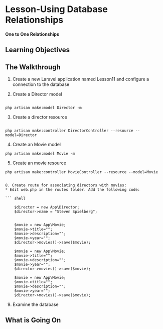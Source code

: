 <!-- enter lesson number and title below separated by hyphen-->
# Lesson-Using Database Relationships 
#### One to One Relationships 

## Learning Objectives

## The Walkthrough

1. Create a new Laravel application named Lesson11 and configure a connection to the database 

2. Create a Director model 
``` shell 

php artisan make:model Director -m
```

3. Create a director resource 

``` shell 

php artisan make:controller DirectorController --resource --model=Director  
```
4. Create an Movie model 
``` shell 
php artisan make:model Movie -m 
``` 

5. Create an movie resource

``` shell 
php artisan make:controller MovieController --resource --model=Movie


8. Create route for associating directors with movies: 
* Edit web.php in the routes folder. Add the following code: 

``` shell 
	
	$director = new App\Director; 
	$director->name = "Steven Spielberg"; 


	$movie = new App\Movie; 
	$movie->title="";	
	$movie->description="";	
	$movie->year="";	
	$director->movies()->save($movie);

	$movie = new App\Movie; 
	$movie->title="";	
	$movie->description="";	
	$movie->year="";	
	$director->movies()->save($movie);

	$movie = new App\Movie; 
	$movie->title="";	
	$movie->description="";	
	$movie->year="";	
	$director->movies()->save($movie);

``` 

9. Examine the database 


## What is Going On
